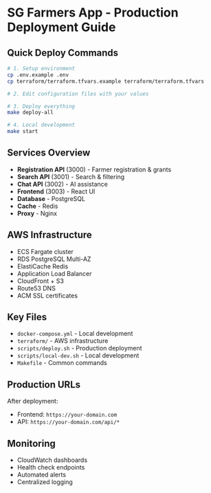 # SG Farmers App - Production Deployment Guide

## Quick Deploy Commands

```bash
# 1. Setup environment
cp .env.example .env
cp terraform/terraform.tfvars.example terraform/terraform.tfvars

# 2. Edit configuration files with your values

# 3. Deploy everything
make deploy-all

# 4. Local development
make start
```

## Services Overview

- **Registration API** (3000) - Farmer registration & grants
- **Search API** (3001) - Search & filtering  
- **Chat API** (3002) - AI assistance
- **Frontend** (3003) - React UI
- **Database** - PostgreSQL
- **Cache** - Redis
- **Proxy** - Nginx

## AWS Infrastructure

- ECS Fargate cluster
- RDS PostgreSQL Multi-AZ
- ElastiCache Redis
- Application Load Balancer
- CloudFront + S3
- Route53 DNS
- ACM SSL certificates

## Key Files

- `docker-compose.yml` - Local development
- `terraform/` - AWS infrastructure
- `scripts/deploy.sh` - Production deployment
- `scripts/local-dev.sh` - Local development
- `Makefile` - Common commands

## Production URLs

After deployment:
- Frontend: `https://your-domain.com`
- API: `https://your-domain.com/api/*`

## Monitoring

- CloudWatch dashboards
- Health check endpoints
- Automated alerts
- Centralized logging